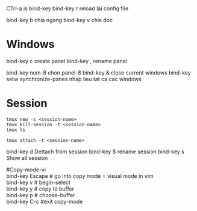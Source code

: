 #
CTrl-a is bind-key
bind-key r reload lai config file

bind-key b chia ngang
bind-key v chia doc

# Windows
bind-key c create panel
bind-key , rename panel

bind-key num-8 chon panel-8
bind-key & close current windows
bind-key <Ctrl s> setw synchronize-panes nhap lieu tat ca cac windows


# Session

```
tmux new -s <session-name>
tmux kill-session -t <session-name>
tmux ls

tmux attach -t <session-name>
```
bind-key d Dettach from session
bind-key $ rename session
bind-key s Show all session

#Copy-mode-vi  
bind-key Escape       # go into copy mode  = visual mode in vim   
bind-key v            # begin-select   
bind-key y            # copy to buffer   
bind-key p            # choose-buffer   
bind-key C-c          #exit copy-mode   

